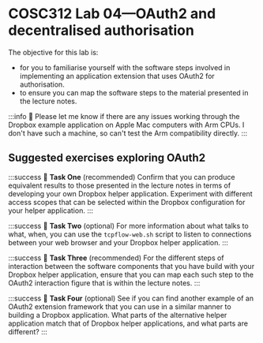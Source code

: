# COSC312 Lab 04—OAuth2 and decentralised authorisation

The objective for this lab is:
- for you to familiarise yourself with the software steps involved in implementing an application extension that uses OAuth2 for authorisation.
- to ensure you can map the software steps to the material presented in the lecture notes.

:::info
:eyes: Please let me know if there are any issues working through the Dropbox example application on Apple Mac computers with Arm CPUs. I don't have such a machine, so can't test the Arm compatibility directly.
:::

## Suggested exercises exploring OAuth2

:::success
:pencil: 
**Task One** (recommended) Confirm that you can produce equivalent results to those presented in the lecture notes in terms of developing your own Dropbox helper application. Experiment with different access scopes that can be selected within the Dropbox configuration for your helper application.
:::

:::success
:pencil: 
**Task Two** (optional) For more information about what talks to what, when, you can use the `tcpflow-web.sh` script to listen to connections between your web browser and your Dropbox helper application.
:::

:::success
:pencil: 
**Task Three** (recommended) For the different steps of interaction between the software components that you have build with your Dropbox helper application, ensure that you can map each such step to the OAuth2 interaction figure that is within the lecture notes.
:::

:::success
:pencil: 
**Task Four** (optional) See if you can find another example of an OAuth2 extension framework that you can use in a similar manner to building a Dropbox application. What parts of the alternative helper application match that of Dropbox helper applications, and what parts are different?
:::
